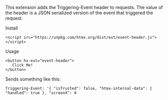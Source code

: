 This extension adds the Triggering-Event header to requests. The value of the header is a JSON serialized version of the event that triggered the request.

Install
```
<script src="https://unpkg.com/htmx.org/dist/ext/event-header.js"></script>
```
Usage
```
<button hx-ext="event-header">
   Click Me!
</button>
```
Sends something like this:
```
Triggering-Event: '{ "isTrusted": false, "htmx-internal-data": { "handled": true }, "screenX": 0
```